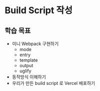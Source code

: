 # Build Script 작성

## 학습 목표
- 미니 Webpack 구현하기
  - mode
  - entry
  - template
  - output
  - uglify
- 동작방식 이해하기
- 우리가 만든 build script 로 Vercel 배포하기
